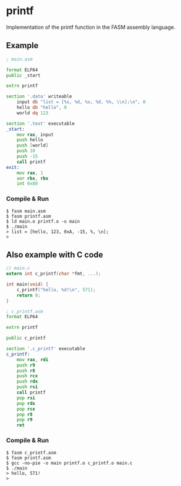 # printf

Implementation of the printf function in the FASM assembly language.

## Example

```asm
; main.asm

format ELF64
public _start

extrn printf

section '.data' writeable
    input db "list = [%s, %d, %x, %d, %%, \\n];\n", 0
    hello db "hello", 0
    world dq 123

section '.text' executable
_start:
    mov rax, input
    push hello
    push [world]
    push 10
    push -15
    call printf
exit:
    mov rax, 1
    xor rbx, rbx 
    int 0x80
```

### Compile & Run

```
$ fasm main.asm
$ fasm printf.asm
$ ld main.o printf.o -o main 
$ ./main
> list = [hello, 123, 0xA, -15, %, \n];
>
```

## Also example with C code

```c
// main.c
extern int c_printf(char *fmt, ...);

int main(void) {
    c_printf("hello, %d!\n", 571);
    return 0;
}
```

```asm
; c_printf.asm
format ELF64

extrn printf

public c_printf

section '.c_printf' executable
c_printf:
    mov rax, rdi
    push r9
    push r8
    push rcx
    push rdx
    push rsi
    call printf
    pop rsi
    pop rdx
    pop rcx
    pop r8
    pop r9
    ret 
```

### Compile & Run

```
$ fasm c_printf.asm
$ fasm printf.asm
$ gcc -no-pie -o main printf.o c_printf.o main.c 
$ ./main
> hello, 571!
>
```
